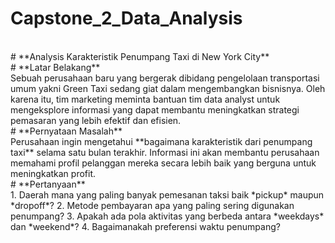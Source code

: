 # Capstone_2_Data_Analysis
<br>
# **Analysis Karakteristik Penumpang Taxi di New York City**

<br>
# **Latar Belakang**
<br>
Sebuah perusahaan baru yang bergerak dibidang pengelolaan transportasi umum yakni Green Taxi sedang giat dalam mengembangkan bisnisnya. Oleh karena itu, tim marketing meminta bantuan tim data analyst untuk mengeksplore informasi yang dapat membantu meningkatkan strategi pemasaran yang lebih efektif dan efisien.

<br>
# **Pernyataan Masalah**
<br>
Perusahaan ingin mengetahui **bagaimana karakteristik dari penumpang taxi** selama satu bulan terakhir. Informasi ini akan membantu perusahaan memahami profil pelanggan mereka secara lebih baik yang berguna untuk meningkatkan profit. 

<br>
# **Pertanyaan**
<br>
1. Daerah mana yang paling banyak pemesanan taksi baik *pickup* maupun *dropoff*?
2. Metode pembayaran apa yang paling sering digunakan penumpang?
3. Apakah ada pola aktivitas yang berbeda antara *weekdays* dan *weekend*?  
4. Bagaimanakah preferensi waktu penumpang?
